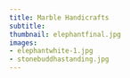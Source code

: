 ```yaml
---
title: Marble Handicrafts
subtitle:
thumbnail: elephantfinal.jpg
images:
- elephantwhite-1.jpg
- stonebuddhastanding.jpg
---
```

